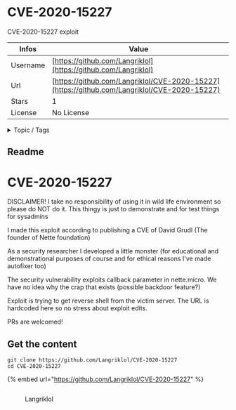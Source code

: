 # CVE-2020-15227

CVE-2020-15227 exploit

| Infos    | Value                                                              |
| -------- | -------------------------------------------------------------------|
| Username | [https://github.com/Langriklol](https://github.com/Langriklol) |
| Url      | [https://github.com/Langriklol/CVE-2020-15227](https://github.com/Langriklol/CVE-2020-15227)                                               |
| Stars    | 1                                                          |
| License  | No License                                                        |

<details>

<summary>Topic / Tags</summary>

* exploit* rce* security* vulnerability

</details>

## Readme

CVE-2020-15227
==============

DISCLAIMER! I take no responsibility of using it in wild life environment so please do NOT do it. This thingy is just to demonstrate and for test things for sysadmins

I made this exploit according to publishing a CVE of David Grudl (The founder of Nette foundation)

As a security researcher I developed a little monster (for educational and demonstrational purposes of course and for ethical reasons I've made autofixer too)

The security vulnerability exploits callback parameter in nette.micro. We have no idea why the crap that exists (possible backdoor feature?)

Exploit is trying to get reverse shell from the victim server. The URL is hardcoded here so no stress about exploit edits.

PRs are welcomed!



## Get the content

```
git clone https://github.com/Langriklol/CVE-2020-15227
cd CVE-2020-15227
```

{% embed url="https://github.com/Langriklol/CVE-2020-15227" %}

<figure><img src="https://avatars.githubusercontent.com/u/20239181?v=4" alt=""><figcaption><p>Langriklol</p></figcaption></figure>
